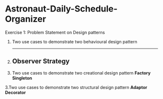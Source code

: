 # Astronaut-Daily-Schedule-Organizer
Exercise 1: Problem Statement on Design patterns

1.	Two use cases to demonstrate two behavioural design pattern
2.	------------------
    **Observer**
  	**Strategy**
  	-----------------

4.	Two use cases to demonstrate two creational design pattern
   **Factory**
   **Singleton**

3.Two use cases to demonstrate two structural design pattern
  **Adaptor**
  **Decorator**
